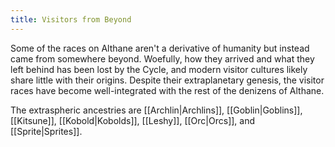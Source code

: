 ```yaml
---
title: Visitors from Beyond
---
```


Some of the races on Althane aren't a derivative of humanity but instead came from somewhere beyond. Woefully, how they arrived and what they left behind has been lost by the Cycle, and modern visitor cultures likely share little with their origins. Despite their extraplanetary genesis, the visitor races have become well-integrated with the rest of the denizens of Althane.

The extraspheric ancestries are [[Archlin|Archlins]], [[Goblin|Goblins]], [[Kitsune]], [[Kobold|Kobolds]], [[Leshy]], [[Orc|Orcs]], and [[Sprite|Sprites]].